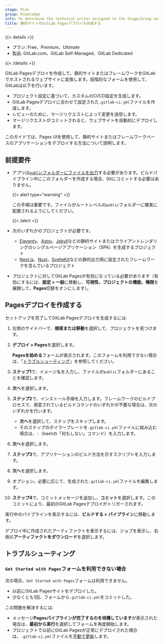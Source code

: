 ```yaml
---
stage: Plan
group: Knowledge
info: To determine the technical writer assigned to the Stage/Group associated with this page, see https://handbook.gitlab.com/handbook/product/ux/technical-writing/#assignments
title: 静的サイトのGitLab Pagesデプロイを作成する
---
```


{{< details >}}

- プラン: Free、Premium、Ultimate
- 製品: GitLab.com、GitLab Self-Managed、GitLab Dedicated

{{< /details >}}

GitLab Pagesデプロイを作成して、静的サイトまたはフレームワークをGitLabでホストされるウェブサイトに変換します。段階的なフォームを使用して、GitLabは以下を行います。

- プロジェクト設定に基づいて、カスタムのCI/CD設定を生成します。
- GitLab Pagesデプロイに合わせて設定された`.gitlab-ci.yml`ファイルを作成します。
- レビューのために、マージリクエストによって変更を送信します。
- マージリクエストがコミットされると、ウェブサイトを自動的にデプロイします。

このガイドでは、Pages UIを使用して、静的サイトまたはフレームワークベースのアプリケーションをデプロイする方法について説明します。

## 前提要件

- アプリは[`public`フォルダーにファイルを出力](../public_folder.md)する必要があります。ビルドパイプライン中にこのフォルダーを作成する場合、Gitにコミットする必要はありません。

  {{< alert type="warning" >}}

  この手順は重要です。ファイルがルートレベルの`public`フォルダーに確実に配置されるようにしてください。

  {{< /alert >}}

- 次のいずれかのプロジェクトが必要です。
  - [Eleventy](https://www.11ty.dev)、[Astro](https://astro.build)、[Jekyll](https://jekyllrb.com)などの静的サイトまたはクライアントレンダリングのシングルページアプリケーション（SPA）を生成するプロジェクト
  - [Next.js](https://nextjs.org)、[Nuxt](https://nuxt.com)、[SvelteKit](https://kit.svelte.dev)などの静的出力用に設定されたフレームワークを含んでいるプロジェクト
- プロジェクトに対してGitLab Pagesが有効になっている必要があります（有効にするには、**設定 > 一般**に移動し、**可視性、プロジェクトの機能、権限**を展開して、**Pages**切替をオンにします）。

## Pagesデプロイを作成する

セットアップを完了してGitLab Pagesデプロイを生成するには:

1. 左側のサイドバーで、**検索または移動**を選択して、プロジェクトを見つけます。
1. **デプロイ > Pages**を選択します。

   **Pagesを始める**フォームが表示されます。このフォームを利用できない場合は、「[トラブルシューティング](#if-the-get-started-with-pages-form-is-not-available)」を参照してください。
1. **ステップ1**で、イメージ名を入力し、ファイルが`public`フォルダーにあることを確認します。
1. **次へ**を選択します。
1. **ステップ2**で、インストール手順を入力します。フレームワークのビルドプロセスで、用意されているビルドコマンドのいずれかが不要な場合は、次のいずれかを行います。
   - **次へ**を選択して、ステップをスキップします。
   - そのステップのボイラープレートを`.gitlab-ci.yml`ファイルに組み込む場合は、`:`（bashの「何もしない」コマンド）を入力します。
1. **次へ**を選択します。
1. **ステップ3**で、アプリケーションのビルド方法を示すスクリプトを入力します。
1. **次へ**を選択します。
1. オプション。必要に応じて、生成された`.gitlab-ci.yml`ファイルを編集します。
1. **ステップ4**で、コミットメッセージを追加し、**コミット**を選択します。このコミットにより、最初のGitLab Pagesデプロイがトリガーされます。

実行中のパイプラインを表示するには、**ビルドする > パイプライン**に移動します。

デプロイ中に作成されたアーティファクトを表示するには、ジョブを表示し、右側の**アーティファクトをダウンロード**を選択します。

## トラブルシューティング

### `Get Started with Pages`フォームを利用できない場合

次の場合、`Get Started with Pages`フォームは利用できません。

- 以前にGitLab Pagesサイトをデプロイした。
- 少なくとも1回、フォームから`.gitlab-ci.yml`をコミットした。

この問題を解決するには:

- メッセージ**Pagesパイプラインが完了するのを待機しています**が表示された場合は、**最初から実行**を選択してフォームを再度開始します。
- プロジェクトで以前にGitLab Pagesが正常にデプロイされた場合は、`.gitlab-ci.yml`ファイルを[手動で更新](pages_from_scratch.md)します。
